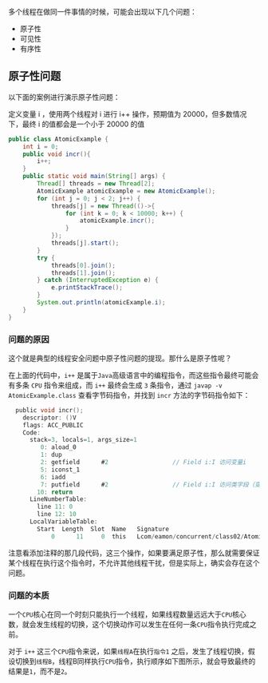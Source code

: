 多个线程在做同一件事情的时候，可能会出现以下几个问题：

- 原子性
- 可见性
- 有序性

## 原子性问题

以下面的案例进行演示原子性问题：

定义变量 i ，使用两个线程对 i 进行 i++ 操作，预期值为 20000，但多数情况下，最终 i 的值都会是一个小于 20000 的值

```java
public class AtomicExample {
    int i = 0;
    public void incr(){
        i++;
    }
    public static void main(String[] args) {
        Thread[] threads = new Thread[2];
        AtomicExample atomicExample = new AtomicExample();
        for (int j = 0; j < 2; j++) {
            threads[j] = new Thread(()->{
                for (int k = 0; k < 10000; k++) {
                    atomicExample.incr();
                }
            });
            threads[j].start();
        }
        try {
            threads[0].join();
            threads[1].join();
        } catch (InterruptedException e) {
            e.printStackTrace();
        }
        System.out.println(atomicExample.i);
    }
}
```

### 问题的原因

这个就是典型的线程安全问题中原子性问题的提现。那什么是原子性呢？

在上面的代码中，`i++` 是属于`Java`高级语言中的编程指令，而这些指令最终可能会有多条 `CPU` 指令来组成，而 `i++` 最终会生成 `3` 条指令，通过 `javap -v AtomicExample.class` 查看字节码指令，并找到 `incr` 方法的字节码指令如下：

```c
  public void incr();
    descriptor: ()V
    flags: ACC_PUBLIC
    Code:
      stack=3, locals=1, args_size=1
         0: aload_0
         1: dup
         2: getfield      #2                  // Field i:I 访问变量i
         5: iconst_1													// 将整型变量1 放入操作数栈
         6: iadd															// 把操作数栈中的常量1出栈补兵相加，将相加的结果放入操作数栈
         7: putfield      #2                  // Field i:I 访问类字段（变量），赋值给 i这个变量
        10: return
      LineNumberTable:
        line 11: 0
        line 12: 10
      LocalVariableTable:
        Start  Length  Slot  Name   Signature
            0      11     0  this   Lcom/eamon/concurrent/class02/AtomicExample;
```

注意看添加注释的那几段代码，这三个操作，如果要满足原子性，那么就需要保证某个线程在执行这个指令时，不允许其他线程干扰，但是实际上，确实会存在这个问题。



### 问题的本质

一个`CPU`核心在同一个时刻只能执行一个线程，如果线程数量远远大于`CPU`核心数，就会发生线程的切换，这个切换动作可以发生在任何一条`CPU`指令执行完成之前。

对于 `i++` 这三个`CPU`指令来说，如果`线程A`在执行`指令1` 之后，发生了线程切换，假设切换到`线程B`，线程B同样执行`CPU`指令，执行顺序如下图所示，就会导致最终的结果是`1`，而不是`2`。





























